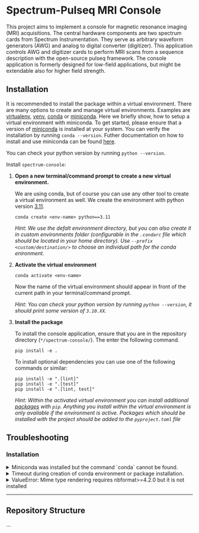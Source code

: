 # Spectrum-Pulseq MRI Console

This project aims to implement a console for magnetic resonance imaging (MRI) acquisitions. The central hardware components are two spectrum cards from Spectrum Instrumentation. They serve as arbitrary waveform generators (AWG) and analog to digital converter (digitizer). This application controls AWG and digitizer cards to perform MRI scans from a sequence description with the open-source pulseq framework. The console application is formerly designed for low-field applications, but might be extendable also for higher field strength.

## Installation

It is recommended to install the package within a virtual environment. There are many options to create and manage virtual environments. Examples are [virtualenv](https://mothergeo-py.readthedocs.io/en/latest/development/how-to/venv-win.html), [venv](https://docs.python.org/3/library/venv.html), [conda](https://docs.conda.io/projects/conda/en/stable/) or [miniconda](https://docs.conda.io/en/latest/miniconda.html).
Here we briefly show, how to setup a virtual environment with miniconda. To get started, please ensure that a version of [miniconda](https://docs.conda.io/en/latest/miniconda.html) is installed at your system. You can verify the installation by running `conda --version`. Futher documentation on how to install and use miniconda can be found [here](https://conda.io/projects/conda/en/stable/user-guide/install/index.html).

You can check your python version by running `python --version`.

Install `spectrum-console`:

1. **Open a new terminal/command prompt to create a new virtual environment.**
   
   We are using conda, but of course you can use any other tool to create a virtual environment as well. We create the environment with python version [3.11](https://peps.python.org/pep-0664/).
   
   ```
   conda create <env-name> python==3.11
   ```

   _Hint: 
   We use the defalt environment directory, but you can also create it in custom environments folder (configurable in the `.condarc` file which should be located in your home directory). Use `--prefix <custom/destination/>` to choose an individual path for the conda enironment._

2. **Activate the virtual environment**
   ```
   conda activate <env-name>
   ```
   Now the name of the virtual environment should appear in front of the current path in your terminal/command prompt.
   
   _Hint: You can check your python version by running `python --version`, it should print some version of `3.10.XX`._

3. **Install the package**
   
   To install the console application, ensure that you are in the repository directory (`*/spectrum-console/`). The enter the following command.
    
    ```
    pip install -e .
    ```

    To install optional dependencies you can use one of the following commands or similar:
    ```
    pip install -e ".[lint]"
    pip install -e ".[test]"
    pip install -e ".[lint, test]"
    ```
    
    _Hint: Within the activated virtual environment you can install additional [packages](https://pypi.org/) with `pip`. Anything you install within the virtual environment is only available if the environment is active. Packages which should be installed with the project should be added to the `pyproject.toml` file_


## Troubleshooting

### Installation

<details>
<summary>Miniconda was installed but the command `conda` cannot be found.</summary>
Ensure that you added conda to your system path. You may also want to restart your terminal/command prompt.
</details>

<details>
<summary>Timeout during creation of conda environment or package installation.</summary>
If you are at PTB, ensure that your proxy is configured correctly to install packages with pip or conda respectively.
</details>

<details>
<summary>ValueError: Mime type rendering requires nbformat>=4.2.0 but it is not installed</summary>
If you are at PTB, ensure that your proxy is configured correctly to install packages with pip or conda respectively.
</details>


---

## Repository Structure

...
